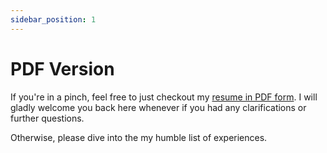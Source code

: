 ```yaml
---
sidebar_position: 1
---
```


# PDF Version

If you're in a pinch, feel free to just checkout my [resume in PDF form](../../static/img/my-resume.pdf). I will gladly welcome you back here whenever if you had any clarifications or further questions.

Otherwise, please dive into the my humble list of experiences.
